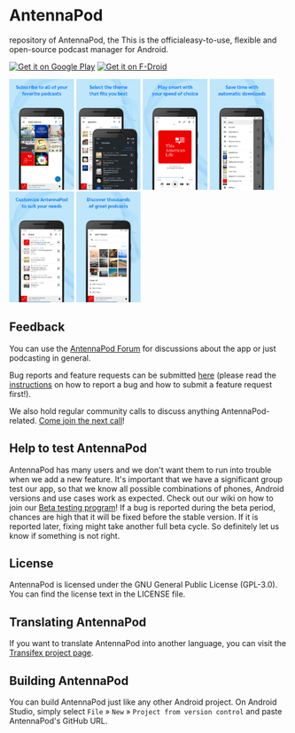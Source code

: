 # AntennaPod
repository of AntennaPod, the
This is the officialeasy-to-use, flexible and open-source podcast manager for Android.

[<img src="https://play.google.com/intl/en_us/badges/images/generic/en_badge_web_generic.png"
      alt="Get it on Google Play"
      height="70">](https://play.google.com/store/apps/details?id=de.danoeh.antennapod)
[<img src="https://fdroid.gitlab.io/artwork/badge/get-it-on.png"
      alt="Get it on F-Droid"
      height="70">](https://f-droid.org/app/de.danoeh.antennapod)
      
<img src="https://raw.githubusercontent.com/AntennaPod/AntennaPod/develop/app/src/main/play/listings/en-US/graphics/phone-screenshots/00.png" alt="Screenshot 0" height="200"> <img src="https://raw.githubusercontent.com/AntennaPod/AntennaPod/develop/app/src/main/play/listings/en-US/graphics/phone-screenshots/01.png" alt="Screenshot 1" height="200"> <img src="https://raw.githubusercontent.com/AntennaPod/AntennaPod/develop/app/src/main/play/listings/en-US/graphics/phone-screenshots/02.png" alt="Screenshot 2" height="200"> <img src="https://raw.githubusercontent.com/AntennaPod/AntennaPod/develop/app/src/main/play/listings/en-US/graphics/phone-screenshots/03.png" alt="Screenshot 3" height="200"> <img src="https://raw.githubusercontent.com/AntennaPod/AntennaPod/develop/app/src/main/play/listings/en-US/graphics/phone-screenshots/04.png" alt="Screenshot 4" height="200"> <img src="https://raw.githubusercontent.com/AntennaPod/AntennaPod/develop/app/src/main/play/listings/en-US/graphics/phone-screenshots/05.png" alt="Screenshot 5" height="200">


## Feedback
You can use the [AntennaPod Forum](https://forum.antennapod.org/) for discussions about the app or just podcasting in general.

Bug reports and feature requests can be submitted [here](https://github.com/AntennaPod/AntennaPod/issues) (please read the [instructions](https://github.com/AntennaPod/AntennaPod/blob/master/CONTRIBUTING.md) on how to report a bug and how to submit a feature request first!).

We also hold regular community calls to discuss anything AntennaPod-related. [Come join the next call](https://forum.antennapod.org/t/monthly-community-call/1869)!

## Help to test AntennaPod
AntennaPod has many users and we don't want them to run into trouble when we add a new feature. It's important that we have a significant group test our app, so that we know all possible combinations of phones, Android versions and use cases work as expected. Check out our wiki on how to join our [Beta testing program](https://antennapod.org/documentation/general/beta)! If a bug is reported during the beta period, chances are high that it will be fixed before the stable version. If it is reported later, fixing might take another full beta cycle. So definitely let us know if something is not right.

## License

AntennaPod is licensed under the GNU General Public License (GPL-3.0). You can find the license text in the LICENSE file.

## Translating AntennaPod
If you want to translate AntennaPod into another language, you can visit the [Transifex project page](https://www.transifex.com/antennapod/antennapod/).


## Building AntennaPod

You can build AntennaPod just like any other Android project. On Android Studio, simply select `File` » `New` » `Project from version control` and paste AntennaPod's GitHub URL.

